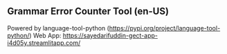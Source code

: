 ## Grammar Error Counter Tool (en-US)
Powered by language-tool-python (https://pypi.org/project/language-tool-python/)
Web App: https://sayedarifuddin-gect-app-i4d05y.streamlitapp.com/
